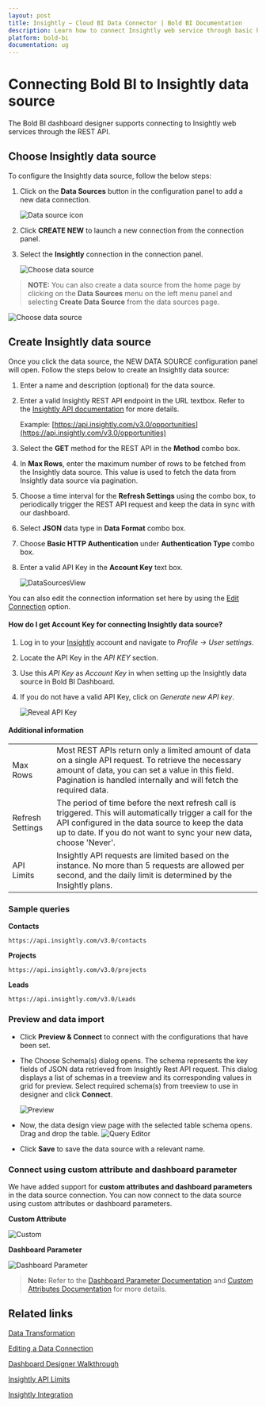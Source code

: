 ```yaml
---
layout: post
title: Insightly – Cloud BI Data Connector | Bold BI Documentation
description: Learn how to connect Insightly web service through basic http authentication with Bold BI Cloud and create data source.
platform: bold-bi
documentation: ug
---
```


# Connecting Bold BI to Insightly data source
The Bold BI dashboard designer supports connecting to Insightly web services through the REST API.

## Choose Insightly data source
To configure the Insightly data source, follow the below steps:
1. Click on the **Data Sources** button in the configuration panel to add a new data connection.

   ![Data source icon](/static/assets/working-with-datasource/data-connectors/images/common/DataSourcesIcon.png)

2. Click **CREATE NEW** to launch a new connection from the connection panel.
3. Select the **Insightly** connection in the connection panel.

   ![Choose data source](/static/assets/working-with-datasource/data-connectors/images/insightly/ChooseDS.png)

> **NOTE:**  You can also create a data source from the home page by clicking on the **Data Sources** menu on the left menu panel and selecting **Create Data Source** from the data sources page.

   ![Choose data source](/static/assets/working-with-datasource/data-connectors/images/insightly/ChooseDS_server.png)

## Create Insightly data source
Once you click the data source, the NEW DATA SOURCE configuration panel will open. Follow the steps below to create an Insightly data source:
1. Enter a name and description (optional) for the data source.
2. Enter a valid Insightly REST API endpoint in the URL textbox. Refer to the [Insightly API documentation](https://api.insightly.com/v3.0/Help) for more details.

    Example: [https://api.insightly.com/v3.0/opportunities](https://api.insightly.com/v3.0/opportunities)

3. Select the **GET** method for the REST API in the **Method** combo box.
4. In **Max Rows**, enter the maximum number of rows to be fetched from the Insightly data source. This value is used to fetch the data from Insightly data source via pagination.
5. Choose a time interval for the **Refresh Settings** using the combo box, to periodically trigger the REST API request and keep the data in sync with our dashboard.  
6. Select **JSON** data type in **Data Format** combo box.
7. Choose **Basic HTTP Authentication** under **Authentication Type** combo box.
8. Enter a valid API Key in the **Account Key** text box.

    ![DataSourcesView](/static/assets/working-with-datasource/data-connectors/images/insightly/DataSourcesView.png)

You can also edit the connection information set here by using the [Edit Connection](/working-with-data-sources/editing-a-data-connection/) option.

#### How do I get Account Key for connecting Insightly data source?

1. Log in to your [Insightly](https://login.insightly.com/User/Login?ReturnUrl=%2F) account and navigate to *Profile -> User settings*.
2. Locate the API Key in the *API KEY* section.
3. Use this *API Key* as *Account Key* in when setting up the Insightly data source in Bold BI Dashboard.
4. If you do not have a valid API Key, click on *Generate new API key*.

   ![Reveal API Key](/static/assets/working-with-datasource/data-connectors/images/insightly/APIKey.png)

#### Additional information
<table width="600">
<tr>
<td>
Max Rows
</td>
<td>
Most REST APIs return only a limited amount of data on a single API request. To retrieve the necessary amount of data, you can set a value in this field. Pagination is handled internally and will fetch the required data.
</td>
</tr>
<tr>
<td>
Refresh Settings
</td>
<td>
The period of time before the next refresh call is triggered. This will automatically trigger a call for the API configured in the data source to keep the data up to date. If you do not want to sync your new data, choose 'Never'.
</td>
</tr>
<tr>
<td>
API Limits
</td>
<td>
Insightly API requests are limited based on the instance. No more than 5 requests are allowed per second, and the daily limit is determined by the Insightly plans.
</td>
</tr>
</table>

### Sample queries

**Contacts**

`https://api.insightly.com/v3.0/contacts`

**Projects**

`https://api.insightly.com/v3.0/projects`

**Leads**

`https://api.insightly.com/v3.0/Leads`

### Preview and data import
* Click **Preview & Connect** to connect with the configurations that have been set.
* The Choose Schema(s) dialog opens. The schema represents the key fields of JSON data retrieved from Insightly Rest API request. This dialog displays a list of schemas in a treeview and its corresponding values in grid for preview. Select required schema(s) from treeview to use in designer and click **Connect**.

   ![Preview](/static/assets/working-with-datasource/data-connectors/images/common/Preview.png)

* Now, the data design view page with the selected table schema opens. Drag and drop the table.
   ![Query Editor](/static/assets/working-with-datasource/data-connectors/images/common/QueryEditor.png)

* Click **Save** to save the data source with a relevant name.

### Connect using custom attribute and dashboard parameter

We have added support for **custom attributes and dashboard parameters** in the data source connection. You can now connect to the data source using custom attributes or dashboard parameters.

**Custom Attribute**

![Custom](/static/assets/working-with-datasource/data-connectors/images/insightly/Custom.png)

**Dashboard Parameter**

![Dashboard Parameter](/static/assets/working-with-datasource/data-connectors/images/insightly/Dashboardparameter.png)

>**Note:** Refer to the [Dashboard Parameter Documentation](https://help.boldbi.com/working-with-data-sources/dashboard-parameter/) and [Custom Attributes Documentation](https://help.boldbi.com/working-with-data-sources/configuring-custom-attribute/) for more details.

## Related links
[Data Transformation](/working-with-data-sources/data-modeling/joining-table/)

[Editing a Data Connection](/working-with-data-sources/editing-a-data-connection/)   

[Dashboard Designer Walkthrough](/getting-started/creating-dashboard/)

[Insightly API Limits](https://api.insightly.com/v3.0/Help#!/Overview/Technical_Details)

[Insightly Integration](https://www.boldbi.com/integrations/insightly?utm_source=syncfusion&utm_medium=documentation&utm_campaign=boldbiinsightlyintegration)